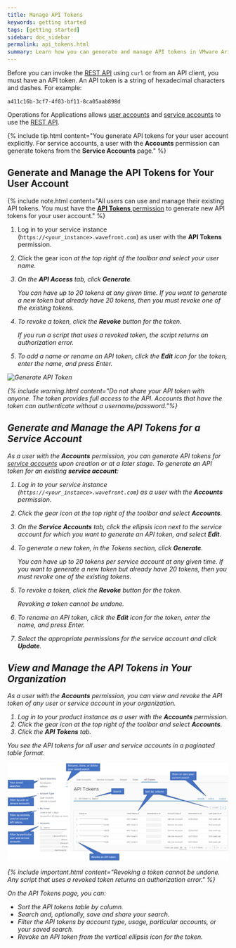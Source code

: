 ```yaml
---
title: Manage API Tokens
keywords: getting started
tags: [getting started]
sidebar: doc_sidebar
permalink: api_tokens.html
summary: Learn how you can generate and manage API tokens in VMware Aria Operations for Applications (previously known as Tanzu Observability by Wavefront).
---
```


Before you can invoke the [REST API](wavefront_api.html) using `curl` or from an API client, you must have an API token. An API token is a string of hexadecimal characters and dashes. For example:

```
a411c16b-3cf7-4f03-bf11-8ca05aab898d
```
Operations for Applications allows [user accounts](user-accounts.html) and [service accounts](service-accounts.html) to use the [REST API](wavefront_api.html).

{% include tip.html content="You generate API tokens for your user account explicitly. For service accounts, a user with the **Accounts** permission can generate tokens from the **Service Accounts** page." %}

## Generate and Manage the API Tokens for Your User Account

{% include note.html content="All users can use and manage their existing API tokens. You must have the [**API Tokens** permission](permissions_overview.html) to generate new API tokens for your user account." %}


1. Log in to your service instance (`https://<your_instance>.wavefront.com`) as user with the **API Tokens** permission.
2. Click the gear icon <i class="fa fa-cog"/>  at the top right of the toolbar and select your user name.
2. On the **API Access** tab, click **Generate**.

    You can have up to 20 tokens at any given time. If you want to generate a new token but already have 20 tokens, then you must revoke one of the existing tokens.
3. To revoke a token, click the **Revoke** button for the token.

    If you run a script that uses a revoked token, the script returns an authorization error.
4. To add a name or rename an API token, click the **Edit** icon for the token, enter the name, and press Enter.

![Generate API Token](/images/generate_token.png)


{% include warning.html content="Do not share your API token with anyone. The token provides full access to the API. Accounts that have the token can authenticate without a username/password."%}

## Generate and Manage the API Tokens for a Service Account

As a user with the **Accounts** permission, you can generate API tokens for [service accounts](service-accounts.html) upon creation or at a later stage. To generate an API token for an existing **service account**:

1. Log in to your service instance (`https://<your_instance>.wavefront.com`) as a user with the **Accounts** permission.
2. Click the gear icon <i class="fa fa-cog"/> at the top right of the toolbar and select **Accounts**.
3. On the **Service Accounts** tab, click the ellipsis icon next to the service account for which you want to generate an API token, and select **Edit**.
4. To generate a new token, in the Tokens section, click **Generate**.

    You can have up to 20 tokens per service account at any given time. If you want to generate a new token but already have 20 tokens, then you must revoke one of the existing tokens.
5. To revoke a token, click the **Revoke** button for the token.

    Revoking a token cannot be undone.
5. To rename an API token, click the **Edit** icon for the token, enter the name, and press Enter.
6. Select the appropriate permissions for the service account and click **Update**.

## View and Manage the API Tokens in Your Organization

As a user with the **Accounts** permission, you can view and revoke the API token of any user or service account in your organization.

1. Log in to your product instance as a user with the **Accounts** permission.
2. Click the gear icon <i class="fa fa-cog"/>  at the top right of the toolbar and select **Accounts**.
3. Click the **API Tokens** tab.

  You see the API tokens for all user and service accounts in a paginated table format.

![The API Tokens page shows the tokens table, the search field above the table, and the preconfigured filters and the saved searches in the left panel](/images/API_tokens.png)

{% include important.html content="Revoking a token cannot be undone. Any script that uses a revoked token returns an authorization error." %}

On the API Tokens page, you can:
- Sort the API tokens table by column.
- Search and, optionally, save and share your search.
- Filter the API tokens by account type, usage, particular accounts, or your saved search.
- Revoke an API token from the vertical ellipsis icon for the token.